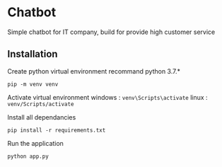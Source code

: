 # Chatbot

Simple chatbot for IT company, build for provide high customer service

## Installation

Create python virtual environment recommand python 3.7.\*

```
pip -m venv venv
```

Activate virtual environment
windows : `venv\Scripts\activate`
linux : `venv/Scripts/activate`

Install all dependancies

```
pip install -r requirements.txt
```

Run the application

```
python app.py
```
